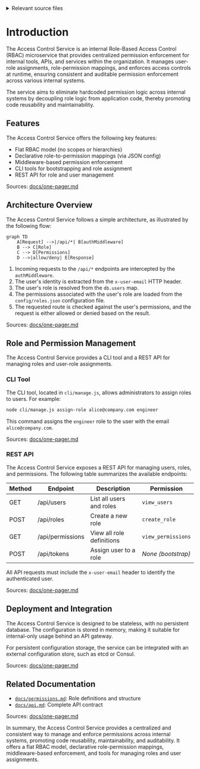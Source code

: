 <details>
<summary>Relevant source files</summary>

The following files were used as context for generating this wiki page:

- [README.md](https://github.com/agattani123/access-control-service/blob/main/README.md)
- [docs/one-pager.md](https://github.com/agattani123/access-control-service/blob/main/docs/one-pager.md)
</details>

# Introduction

The Access Control Service is an internal Role-Based Access Control (RBAC) microservice that provides centralized permission enforcement for internal tools, APIs, and services within the organization. It manages user-role assignments, role-permission mappings, and enforces access controls at runtime, ensuring consistent and auditable permission enforcement across various internal systems.

The service aims to eliminate hardcoded permission logic across internal systems by decoupling role logic from application code, thereby promoting code reusability and maintainability.

## Features

The Access Control Service offers the following key features:

- Flat RBAC model (no scopes or hierarchies)
- Declarative role-to-permission mappings (via JSON config)
- Middleware-based permission enforcement
- CLI tools for bootstrapping and role assignment
- REST API for role and user management

Sources: [docs/one-pager.md](https://github.com/agattani123/access-control-service/blob/main/docs/one-pager.md)

## Architecture Overview

The Access Control Service follows a simple architecture, as illustrated by the following flow:

```mermaid
graph TD
    A[Request] -->|/api/*| B[authMiddleware]
    B --> C[Role]
    C --> D[Permissions]
    D -->|allow/deny| E[Response]
```

1. Incoming requests to the `/api/*` endpoints are intercepted by the `authMiddleware`.
2. The user's identity is extracted from the `x-user-email` HTTP header.
3. The user's role is resolved from the `db.users` map.
4. The permissions associated with the user's role are loaded from the `config/roles.json` configuration file.
5. The requested route is checked against the user's permissions, and the request is either allowed or denied based on the result.

Sources: [docs/one-pager.md](https://github.com/agattani123/access-control-service/blob/main/docs/one-pager.md)

## Role and Permission Management

The Access Control Service provides a CLI tool and a REST API for managing roles and user-role assignments.

### CLI Tool

The CLI tool, located in `cli/manage.js`, allows administrators to assign roles to users. For example:

```bash
node cli/manage.js assign-role alice@company.com engineer
```

This command assigns the `engineer` role to the user with the email `alice@company.com`.

Sources: [docs/one-pager.md](https://github.com/agattani123/access-control-service/blob/main/docs/one-pager.md)

### REST API

The Access Control Service exposes a REST API for managing users, roles, and permissions. The following table summarizes the available endpoints:

| Method | Endpoint         | Description                   | Permission         |
|--------|------------------|-------------------------------|--------------------|
| GET    | /api/users       | List all users and roles      | `view_users`       |
| POST   | /api/roles       | Create a new role             | `create_role`      |
| GET    | /api/permissions | View all role definitions     | `view_permissions` |
| POST   | /api/tokens      | Assign user to a role         | *None (bootstrap)* |

All API requests must include the `x-user-email` header to identify the authenticated user.

Sources: [docs/one-pager.md](https://github.com/agattani123/access-control-service/blob/main/docs/one-pager.md)

## Deployment and Integration

The Access Control Service is designed to be stateless, with no persistent database. The configuration is stored in memory, making it suitable for internal-only usage behind an API gateway.

For persistent configuration storage, the service can be integrated with an external configuration store, such as etcd or Consul.

Sources: [docs/one-pager.md](https://github.com/agattani123/access-control-service/blob/main/docs/one-pager.md)

## Related Documentation

- [`docs/permissions.md`](docs/permissions.md): Role definitions and structure
- [`docs/api.md`](docs/api.md): Complete API contract

Sources: [docs/one-pager.md](https://github.com/agattani123/access-control-service/blob/main/docs/one-pager.md)

In summary, the Access Control Service provides a centralized and consistent way to manage and enforce permissions across internal systems, promoting code reusability, maintainability, and auditability. It offers a flat RBAC model, declarative role-permission mappings, middleware-based enforcement, and tools for managing roles and user assignments.